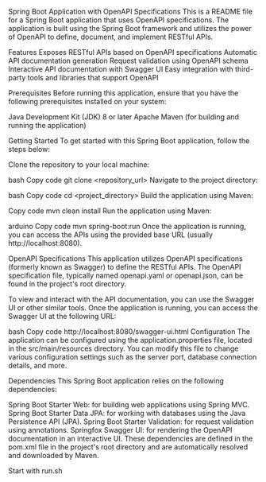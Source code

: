 Spring Boot Application with OpenAPI Specifications
This is a README file for a Spring Boot application that uses OpenAPI specifications. The application is built using the Spring Boot framework and utilizes the power of OpenAPI to define, document, and implement RESTful APIs.

Features
Exposes RESTful APIs based on OpenAPI specifications
Automatic API documentation generation
Request validation using OpenAPI schema
Interactive API documentation with Swagger UI
Easy integration with third-party tools and libraries that support OpenAPI

Prerequisites
Before running this application, ensure that you have the following prerequisites installed on your system:

Java Development Kit (JDK) 8 or later
Apache Maven (for building and running the application)

Getting Started
To get started with this Spring Boot application, follow the steps below:

Clone the repository to your local machine:

bash
Copy code
git clone <repository_url>
Navigate to the project directory:

bash
Copy code
cd <project_directory>
Build the application using Maven:

Copy code
mvn clean install
Run the application using Maven:

arduino
Copy code
mvn spring-boot:run
Once the application is running, you can access the APIs using the provided base URL (usually http://localhost:8080).

OpenAPI Specifications
This application utilizes OpenAPI specifications (formerly known as Swagger) to define the RESTful APIs. The OpenAPI specification file, typically named openapi.yaml or openapi.json, can be found in the project's root directory.

To view and interact with the API documentation, you can use the Swagger UI or other similar tools. Once the application is running, you can access the Swagger UI at the following URL:

bash
Copy code
http://localhost:8080/swagger-ui.html
Configuration
The application can be configured using the application.properties file, located in the src/main/resources directory. You can modify this file to change various configuration settings such as the server port, database connection details, and more.

Dependencies
This Spring Boot application relies on the following dependencies:

Spring Boot Starter Web: for building web applications using Spring MVC.
Spring Boot Starter Data JPA: for working with databases using the Java Persistence API (JPA).
Spring Boot Starter Validation: for request validation using annotations.
Springfox Swagger UI: for rendering the OpenAPI documentation in an interactive UI.
These dependencies are defined in the pom.xml file in the project's root directory and are automatically resolved and downloaded by Maven.

Start with run.sh
